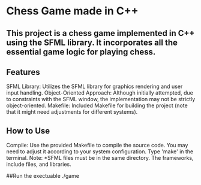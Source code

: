 # Chess Game made in C++

## This project is a chess game implemented in C++ using the SFML library. It incorporates all the essential game logic for playing chess.

## Features
SFML Library: Utilizes the SFML library for graphics rendering and user input handling.
Object-Oriented Approach: Although initially attempted, due to constraints with the SFML window, the implementation may not be strictly object-oriented.
Makefile: Included Makefile for building the project (note that it might need adjustments for different systems).
## How to Use
Compile: Use the provided Makefile to compile the source code. You may need to adjust it according to your system configuration.
Type 'make' in the terminal. Note: *SFML files must be in the same directory. The frameworks, include files, and libraries. 

##Run the exectuable ./game

